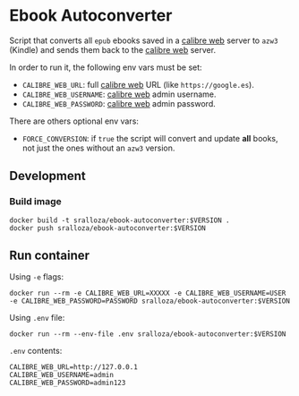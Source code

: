 # Ebook Autoconverter

Script that converts all `epub` ebooks saved in a [calibre web](https://docs.linuxserver.io/images/docker-calibre-web) server to `azw3` (Kindle) and sends them back to the [calibre web](https://docs.linuxserver.io/images/docker-calibre-web) server.

In order to run it, the following env vars must be set:

- `CALIBRE_WEB_URL`: full [calibre web](https://docs.linuxserver.io/images/docker-calibre-web) URL (like `https://google.es`).
- `CALIBRE_WEB_USERNAME`: [calibre web](https://docs.linuxserver.io/images/docker-calibre-web) admin username.
- `CALIBRE_WEB_PASSWORD`: [calibre web](https://docs.linuxserver.io/images/docker-calibre-web) admin password.

There are others optional env vars:

- `FORCE_CONVERSION`: if `true` the script will convert and update **all** books, not just the ones without an `azw3` version.

## Development

### Build image

```shell
docker build -t sralloza/ebook-autoconverter:$VERSION .
docker push sralloza/ebook-autoconverter:$VERSION
```

## Run container

Using `-e` flags:

```shell
docker run --rm -e CALIBRE_WEB_URL=XXXXX -e CALIBRE_WEB_USERNAME=USER -e CALIBRE_WEB_PASSWORD=PASSWORD sralloza/ebook-autoconverter:$VERSION
```

Using `.env` file:

```shell
docker run --rm --env-file .env sralloza/ebook-autoconverter:$VERSION
```

`.env` contents:

```text
CALIBRE_WEB_URL=http://127.0.0.1
CALIBRE_WEB_USERNAME=admin
CALIBRE_WEB_PASSWORD=admin123
```
